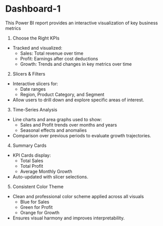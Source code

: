 # Dashboard-1
This Power BI report provides an interactive visualization of key business metrics

1. Choose the Right KPIs
- Tracked and visualized:
  - Sales: Total revenue over time
  - Profit: Earnings after cost deductions
  - Growth: Trends and changes in key metrics over time
    
 2. Slicers & Filters
- Interactive slicers for:
  - Date ranges
  - Region, Product Category, and Segment
- Allow users to drill down and explore specific areas of interest.

3. Time-Series Analysis
- Line charts and area graphs used to show:
  - Sales and Profit trends over months and years
  - Seasonal effects and anomalies
- Comparison over previous periods to evaluate growth trajectories.

4. Summary Cards
- KPI Cards display:
  - Total Sales
  - Total Profit
  - Average Monthly Growth
- Auto-updated with slicer selections.

5. Consistent Color Theme
- Clean and professional color scheme applied across all visuals
  - Blue for Sales
  - Green for Profit
  - Orange for Growth
- Ensures visual harmony and improves interpretability.
